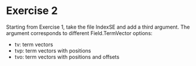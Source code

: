 # Exercise 2
Starting from Exercise 1, take the file IndexSE and add a third argument. The argument corresponds to different 
Field.TermVector options:
- tv: term vectors
- tvp: term vectors with positions
- tvo: term vectors with positions and offsets
